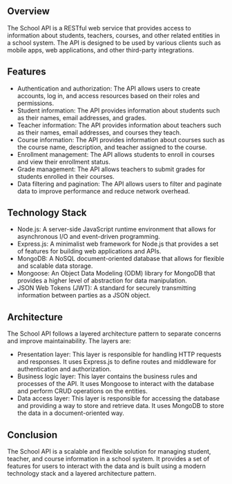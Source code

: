 <h2>Overview</h2>
<p>The School API is a RESTful web service that provides access to information about students, teachers, courses, and other related entities in a school system. The API is designed to be used by various clients such as mobile apps, web applications, and other third-party integrations.</p>

<h2>Features</h2>
<ul>
    <li>Authentication and authorization: The API allows users to create accounts, log in, and access resources based on their roles and permissions.</li>
    <li>Student information: The API provides information about students such as their names, email addresses, and grades.</li>
    <li>Teacher information: The API provides information about teachers such as their names, email addresses, and courses they teach.</li>
    <li>Course information: The API provides information about courses such as the course name, description, and teacher assigned to the course.</li>
    <li>Enrollment management: The API allows students to enroll in courses and view their enrollment status.</li>
    <li>Grade management: The API allows teachers to submit grades for students enrolled in their courses.</li>
    <li>Data filtering and pagination: The API allows users to filter and paginate data to improve performance and reduce network overhead.</li>
</ul>

<h2>Technology Stack</h2>
<ul>
    <li>Node.js: A server-side JavaScript runtime environment that allows for asynchronous I/O and event-driven programming.</li>
    <li>Express.js: A minimalist web framework for Node.js that provides a set of features for building web applications and APIs.</li>
    <li>MongoDB: A NoSQL document-oriented database that allows for flexible and scalable data storage.</li>
    <li>Mongoose: An Object Data Modeling (ODM) library for MongoDB that provides a higher level of abstraction for data manipulation.</li>
    <li>JSON Web Tokens (JWT): A standard for securely transmitting information between parties as a JSON object.</li>
</ul>

<h2>Architecture</h2>
<p>The School API follows a layered architecture pattern to separate concerns and improve maintainability. The layers are:</p>
<ul>
    <li>Presentation layer: This layer is responsible for handling HTTP requests and responses. It uses Express.js to define routes and middleware for authentication and authorization.</li>
    <li>Business logic layer: This layer contains the business rules and processes of the API. It uses Mongoose to interact with the database and perform CRUD operations on the entities.</li>
    <li>Data access layer: This layer is responsible for accessing the database and providing a way to store and retrieve data. It uses MongoDB to store the data in a document-oriented way.</li>
</ul>

<h2>Conclusion</h2>
<p>The School API is a scalable and flexible solution for managing student, teacher, and course information in a school system. It provides a set of features for users to interact with the data and is built using a modern technology stack and a layered architecture pattern.</p>
